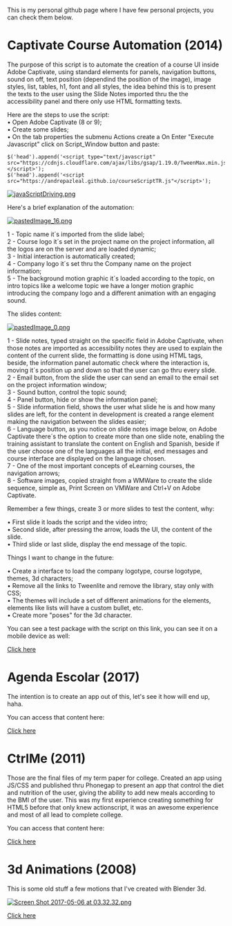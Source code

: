 This is my personal github page where I have few personal projects, you can check them below.

# Captivate Course Automation (2014)

The purpose of this script is to automate the creation of a course UI inside Adobe Captivate, using standard elements for panels, navigation buttons, sound on off, text position (dependind the position of the image), image styles, list, tables, h1, font and all styles, the idea behind this is to present the texts to the user using the Slide Notes imported thru the the accessibility panel and there only use HTML formatting texts. 

Here are the steps to use the script:  
• Open Adobe Captivate (8 or 9);  
• Create some slides;  
• On the tab properties the submenu Actions create a On Enter "Execute Javascript" click on Script_Window button and paste:

    
    $('head').append('<script type="text/javascript" src="https://cdnjs.cloudflare.com/ajax/libs/gsap/1.19.0/TweenMax.min.js"></script>');
    $('head').append('<script src="https://andrepazleal.github.io/courseScriptTR.js"</script>');
    
[![javaScriptDriving.png](https://s12.postimg.org/p9m33h3t9/java_Script_Driving.png)](https://postimg.org/image/3zygsmnih/)   

Here's a brief explanation of the automation:

[![pastedImage_16.png](https://s2.postimg.org/llab1a7op/pasted_Image_16.png)](https://postimg.org/image/j3yju0ns5/)

1 - Topic name it´s imported from the slide label;  
2 - Course logo it´s set in the project name on the project information, all the logos are on the server and are loaded dynamic;  
3 - Initial interaction is automatically created;  
4 - Company logo it´s set thru the Company name on the project information;   
5 - The background motion graphic it´s loaded according to the topic, on intro topics like a welcome topic we have a longer motion graphic introducing the company logo and a different animation with an engaging sound.  

The slides content:

[![pastedImage_0.png](https://s22.postimg.org/6xelzy3wh/pasted_Image_0.png)](https://postimg.org/image/tm3szila5/)

1 - Slide notes, typed straight on the specific field in Adobe Captivate, when those notes are imported as accessibility notes they are used to explain the content of the current slide, the formatting is done using HTML tags, beside, the information panel automatic check where the interaction is, moving it´s position up and down so that the user can go thru every slide.  
2 - Email button, from the slide the user can send an email to the email set on the project information window;  
3 - Sound button, control the topic sound;  
4 - Panel button, hide or show the information panel;  
5 - Slide information field, shows the user what slide he is and how many slides are left, for the content in development is created a range element making the navigation between the slides easier;  
6 - Language button, as you notice on slide notes image below, on Adobe Captivate there´s the option to create more than one slide note, enabling the training assistant to translate the content on English and Spanish, beside if the user choose one of the languages all the initial, end messages and course interface are displayed on the language chosen.  
7 - One of the most important concepts of eLearning courses, the navigation arrows;   
8 - Software images, copied straight from a WMWare to create the slide sequence, simple as, Print Screen on VMWare and Ctrl+V on Adobe Captivate.   



Remember a few things, create 3 or more slides to test the content, why:

• First slide it loads the script and the video intro;  
• Second slide, after pressing the arrow, loads the UI, the content of the slide.   
• Third slide or last slide, display the end message of the topic.  

Things I want to change in the future:  

• Create a interface to load the company logotype, course logotype, themes, 3d characters;   
• Remove all the links to Tweenlite and remove the library, stay only with CSS;   
• The themes will include a set of different animations for the elements, elements like lists will have a custom bullet, etc.  
• Create more "poses" for the 3d character.  

You can see a test package with the script on this link, you can see it on a mobile device as well:

[Click here](https://andrepazleal.github.io/courses/demo/)

# Agenda Escolar (2017)

The intention is to create an app out of this, let's see it how will end up, haha.

You can access that content here:

[Click here](https://andrepazleal.github.io/cac)

# CtrlMe (2011)

Those are the final files of my term paper for college. Created an app using JS/CSS and published thru Phonegap to present an app that control the diet and nutrition of the user, giving the ability to add new meals according to the BMI of the user.
This was my first experience creating something for HTML5 before that only knew actionscript, it was an awesome experience and most of all lead to complete college.

You can access that content here:

[Click here](https://andrepazleal.github.io/CtrlMe)

# 3d Animations (2008)

This is some old stuff a few motions that I've created with Blender 3d. 

[![Screen Shot 2017-05-06 at 03.32.32.png](https://s24.postimg.org/ruhietdit/Screen_Shot_2017-05-06_at_03.32.32.png)](https://www.youtube.com/watch?v=NXK30Yyv9bg)

[Click here](https://www.youtube.com/user/andrepazleal)
